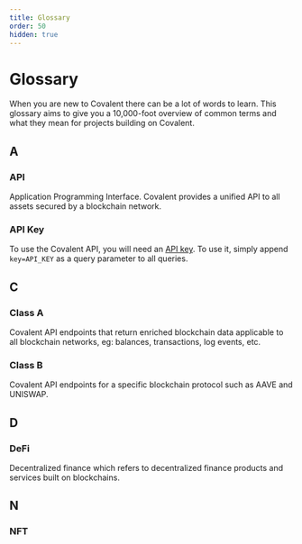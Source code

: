 ```yaml
---
title: Glossary
order: 50
hidden: true
---
```


# Glossary 

When you are new to Covalent there can be a lot of words to learn. This glossary aims to give you a 10,000-foot overview of common terms and what they mean for projects building on Covalent.


## A

### API
Application Programming Interface. Covalent provides a unified API to all assets secured by a blockchain network.

### API Key
To use the Covalent API, you will need an [API key](https://www.covalenthq.com/platform/#/auth/register). To use it, simply append `key=API_KEY` as a query parameter to all queries.

## C

### Class A
Covalent API endpoints that return enriched blockchain data applicable to all blockchain networks, eg: balances, transactions, log events, etc.

### Class B
Covalent API endpoints for a specific blockchain protocol such as AAVE and UNISWAP.

## D

### DeFi
Decentralized finance which refers to decentralized finance products and services built on blockchains.

## N

### NFT

